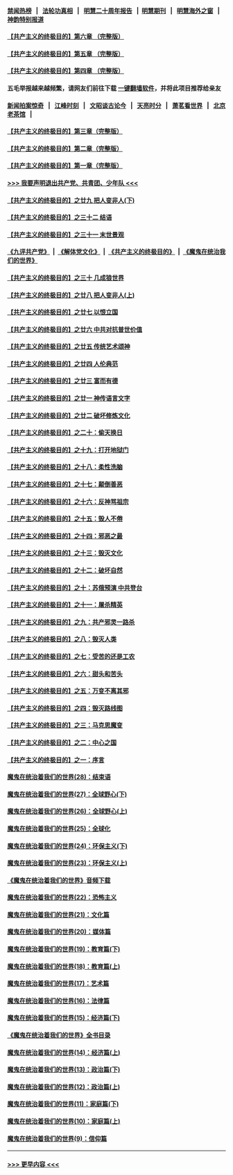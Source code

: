 #### [禁闻热榜](热点新闻.md?=0)  &nbsp;&nbsp;|&nbsp;&nbsp; [法轮功真相](https://github.com/gfw-breaker/truth/blob/master/README.md?=0) &nbsp;&nbsp;|&nbsp;&nbsp; [明慧二十周年报告](https://github.com/gfw-breaker/mh-reports/blob/master/README.md?=0) &nbsp;&nbsp;|&nbsp;&nbsp;[明慧期刊](https://github.com/gfw-breaker/mh-qikan) &nbsp;&nbsp;|&nbsp;&nbsp; [明慧海外之窗](https://github.com/gfw-breaker/mh-news/blob/master/README.md?=0) &nbsp;&nbsp;|&nbsp;&nbsp; [神韵特别报道](https://github.com/gfw-breaker/mh-news/blob/master/shenyun.md?=0)
#### [【共产主义的终极目的】第六章 （完整版）](../pages/nsc422/n11428913.md?t=03111431) 
#### [【共产主义的终极目的】第五章 （完整版）](../pages/nsc422/n11428912.md?t=03111431) 
#### [【共产主义的终极目的】第四章 （完整版）](../pages/nsc422/n11428907.md?t=03111431) 
#### 五毛举报越来越频繁，请网友们前往下载 [一键翻墙软件](https://github.com/gfw-breaker/ssr-accounts)，并将此项目推荐给亲友
#### [新闻拍案惊奇](https://github.com/gfw-breaker/banned-news/blob/master/pages/link4.md) &nbsp;&nbsp;|&nbsp;&nbsp; [江峰时刻](https://github.com/gfw-breaker/banned-news/blob/master/pages/link4.md) &nbsp;&nbsp;|&nbsp;&nbsp; [文昭谈古论今](https://github.com/gfw-breaker/banned-news/blob/master/pages/link4.md) &nbsp;&nbsp;|&nbsp;&nbsp; [天亮时分](https://github.com/gfw-breaker/banned-news/blob/master/pages/link4.md) &nbsp;&nbsp;|&nbsp;&nbsp; [萧茗看世界](https://github.com/gfw-breaker/banned-news/blob/master/pages/link4.md) &nbsp;&nbsp;|&nbsp;&nbsp; [北京老茶馆](https://github.com/gfw-breaker/banned-news/blob/master/pages/link4.md) &nbsp;&nbsp;|&nbsp;&nbsp; 
#### [【共产主义的终极目的】第三章（完整版）](../pages/nsc422/n11428848.md?t=03111431) 
#### [【共产主义的终极目的】第二章（完整版）](../pages/nsc422/n11428831.md?t=03111431) 
#### [【共产主义的终极目的】第一章（完整版）](../pages/nsc422/n11417651.md?t=03111431) 
#### [>>> 我要声明退出共产党、共青团、少年队 <<<](https://github.com/begood0513/goodnews/blob/master/quit/letter.md) 
#### [【共产主义的终极目的】之廿九 把人变非人(下)](../pages/nsc422/n11344140.md?t=03111431) 
#### [【共产主义的终极目的】之三十二 结语](../pages/nsc422/n11360535.md?t=03111431) 
#### [【共产主义的终极目的】之三十一 末世景观](../pages/nsc422/n11351129.md?t=03111431) 
#### [《九评共产党》](https://github.com/begood0513/9ping.md/blob/master/README.md) &nbsp;|&nbsp; [《解体党文化》](../../../../jtdwh.md/blob/master/README.md)  &nbsp;|&nbsp; [《共产主义的终极目的》](../../../../gczydzjmd.md/blob/master/README.md) &nbsp;|&nbsp; [《魔鬼在统治我们的世界》](../../../../mgztzwmdsj.md/blob/master/README.md) 
#### [【共产主义的终极目的】之三十 几成狼世界](../pages/nsc422/n11348280.md?t=03111431) 
#### [【共产主义的终极目的】之廿八 把人变非人(上)](../pages/nsc422/n11340492.md?t=03111431) 
#### [【共产主义的终极目的】之廿七 以恨立国](../pages/nsc422/n11336944.md?t=03111431) 
#### [【共产主义的终极目的】之廿六 中共对抗普世价值](../pages/nsc422/n11324785.md?t=03111431) 
#### [【共产主义的终极目的】之廿五 传统艺术颂神](../pages/nsc422/n11296396.md?t=03111431) 
#### [【共产主义的终极目的】之廿四 人伦典范](../pages/nsc422/n11296397.md?t=03111431) 
#### [【共产主义的终极目的】之廿三 富而有德](../pages/nsc422/n11283598.md?t=03111431) 
#### [【共产主义的终极目的】之廿一 神传语言文字](../pages/nsc422/n11263265.md?t=03111431) 
#### [【共产主义的终极目的】之廿二 破坏修炼文化](../pages/nsc422/n11245728.md?t=03111431) 
#### [【共产主义的终极目的】之二十：偷天换日](../pages/nsc422/n11238846.md?t=03111431) 
#### [【共产主义的终极目的】之十九：打开地狱门](../pages/nsc422/n11206376.md?t=03111431) 
#### [【共产主义的终极目的】之十八：柔性洗脑](../pages/nsc422/n11199994.md?t=03111431) 
#### [【共产主义的终极目的】之十七：颠倒善恶](../pages/nsc422/n11179782.md?t=03111431) 
#### [【共产主义的终极目的】之十六：反神骂祖宗](../pages/nsc422/n11166798.md?t=03111431) 
#### [【共产主义的终极目的】之十五：毁人不倦](../pages/nsc422/n11166792.md?t=03111431) 
#### [【共产主义的终极目的】之十四：邪恶之最](../pages/nsc422/n11150249.md?t=03111431) 
#### [【共产主义的终极目的】之十三：毁灭文化](../pages/nsc422/n11135227.md?t=03111431) 
#### [【共产主义的终极目的】之十二：破坏自然](../pages/nsc422/n11135214.md?t=03111431) 
#### [【共产主义的终极目的】之十：苏俄预演 中共登台](../pages/nsc422/n11118424.md?t=03111431) 
#### [【共产主义的终极目的】之十一：屠杀精英](../pages/nsc422/n11118442.md?t=03111431) 
#### [【共产主义的终极目的】之九：共产邪灵一路杀](../pages/nsc422/n11114139.md?t=03111431) 
#### [【共产主义的终极目的】之八：毁灭人类](../pages/nsc422/n11108503.md?t=03111431) 
#### [【共产主义的终极目的】之七：受苦的还是工农](../pages/nsc422/n11101809.md?t=03111431) 
#### [【共产主义的终极目的】之六：甜头和苦头](../pages/nsc422/n11096971.md?t=03111431) 
#### [【共产主义的终极目的】之五：万变不离其邪](../pages/nsc422/n11091285.md?t=03111431) 
#### [【共产主义的终极目的】之四：毁灭路线图](../pages/nsc422/n11086284.md?t=03111431) 
#### [【共产主义的终极目的】之三：马克思魔变](../pages/nsc422/n11061941.md?t=03111431) 
#### [【共产主义的终极目的】之二：中心之国](../pages/nsc422/n11047728.md?t=03111431) 
#### [【共产主义的终极目的】之一：序言](../pages/nsc422/n11086077.md?t=03111431) 
#### [魔鬼在统治着我们的世界(28)：结束语](../pages/nsc422/n10936246.md?t=03111431) 
#### [魔鬼在统治着我们的世界(27)：全球野心(下)](../pages/nsc422/n10928319.md?t=03111431) 
#### [魔鬼在统治着我们的世界(26)：全球野心(上)](../pages/nsc422/n10900318.md?t=03111431) 
#### [魔鬼在统治着我们的世界(25)：全球化](../pages/nsc422/n10788205.md?t=03111431) 
#### [魔鬼在统治着我们的世界(24)：环保主义(下)](../pages/nsc422/n10695307.md?t=03111431) 
#### [魔鬼在统治着我们的世界(23)：环保主义(上)](../pages/nsc422/n10688613.md?t=03111431) 
#### [《魔鬼在统治着我们的世界》音频下载](../pages/nsc422/n10635553.md?t=03111431) 
#### [魔鬼在统治着我们的世界(22)：恐怖主义](../pages/nsc422/n10614727.md?t=03111431) 
#### [魔鬼在统治着我们的世界(21)：文化篇](../pages/nsc422/n10597706.md?t=03111431) 
#### [魔鬼在统治着我们的世界(20)：媒体篇](../pages/nsc422/n10586579.md?t=03111431) 
#### [魔鬼在统治着我们的世界(19)：教育篇(下)](../pages/nsc422/n10564808.md?t=03111431) 
#### [魔鬼在统治着我们的世界(18)：教育篇(上)](../pages/nsc422/n10526970.md?t=03111431) 
#### [魔鬼在统治着我们的世界(17)：艺术篇](../pages/nsc422/n10499093.md?t=03111431) 
#### [魔鬼在统治着我们的世界(16)：法律篇](../pages/nsc422/n10485969.md?t=03111431) 
#### [魔鬼在统治着我们的世界(15)：经济篇(下)](../pages/nsc422/n10469975.md?t=03111431) 
#### [《魔鬼在统治着我们的世界》全书目录](../pages/nsc422/n10464261.md?t=03111431) 
#### [魔鬼在统治着我们的世界(14)：经济篇(上)](../pages/nsc422/n10457370.md?t=03111431) 
#### [魔鬼在统治着我们的世界(13)：政治篇(下)](../pages/nsc422/n10448270.md?t=03111431) 
#### [魔鬼在统治着我们的世界(12)：政治篇(上)](../pages/nsc422/n10444576.md?t=03111431) 
#### [魔鬼在统治着我们的世界(11)：家庭篇(下)](../pages/nsc422/n10440961.md?t=03111431) 
#### [魔鬼在统治着我们的世界(10)：家庭篇(上)](../pages/nsc422/n10435448.md?t=03111431) 
#### [魔鬼在统治着我们的世界(9)：信仰篇](../pages/nsc422/n10432159.md?t=03111431) 

----
#### [ >>> 更早内容 <<< ](../indexes/nsc422-earlier.md)
